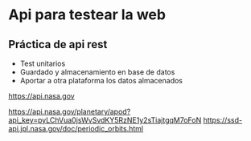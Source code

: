 # Api para testear la web 
## Práctica de api rest
* Test unitarios
* Guardado y almacenamiento en base de datos
* Aportar a otra plataforma los datos almacenados

https://api.nasa.gov

https://api.nasa.gov/planetary/apod?api_key=pyLChVua0jsWvSvdKY5RzNE1y2sTiajtgqM7oFoN
https://ssd-api.jpl.nasa.gov/doc/periodic_orbits.html